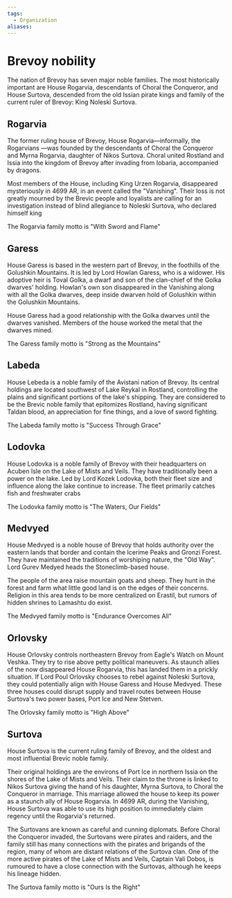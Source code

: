 ```yaml
---
tags:
  - Organization
aliases:
---
```

# Brevoy nobility
The nation of Brevoy has seven major noble families. The most historically important are House Rogarvia, descendants of Choral the Conqueror, and House Surtova, descended from the old Issian pirate kings and family of the current ruler of Brevoy: King Noleski Surtova. 

## Rogarvia
The former ruling house of Brevoy, House Rogarvia—informally, the Rogarvians —was founded by the descendants of Choral the Conqueror and Myrna Rogarvia, daughter of Nikos Surtova. Choral united Rostland and Issia into the kingdom of Brevoy after invading from Iobaria, accompanied by dragons.

Most members of the House, including King Urzen Rogarvia, disappeared mysteriously in 4699 AR, in an event called the "Vanishing". Their loss is not greatly mourned by the Brevic people and loyalists are calling for an investigation instead of blind allegiance to Noleski Surtova, who declared himself king

The Rogarvia family motto is "With Sword and Flame" 
## Garess
House Garess is based in the western part of Brevoy, in the foothills of the Golushkin Mountains. It is led by Lord Howlan Garess, who is a widower. His adoptive heir is Toval Golka, a dwarf and son of the clan-chief of the Golka dwarves' holding. Howlan's own son disappeared in the Vanishing along with all the Golka dwarves, deep inside dwarven hold of Golushkin within the Golushkin Mountains.

House Garess had a good relationship with the Golka dwarves until the dwarves vanished. Members of the house worked the metal that the dwarves mined.

The Garess family motto is "Strong as the Mountains" 
## Labeda
House Lebeda is a noble family of the Avistani nation of Brevoy. Its central holdings are located southwest of Lake Reykal in Rostland, controlling the plains and significant portions of the lake's shipping. They are considered to be the Brevic noble family that epitomizes Rostland, having significant Taldan blood, an appreciation for fine things, and a love of sword fighting.

The Labeda family motto is "Success Through Grace" 
## Lodovka
House Lodovka is a noble family of Brevoy with their headquarters on Acuben Isle on the Lake of Mists and Veils. They have traditionally been a power on the lake. Led by Lord Kozek Lodovka, both their fleet size and influence along the lake continue to increase. The fleet primarily catches fish and freshwater crabs

The Lodovka family motto is "The Waters, Our Fields" 

## Medvyed
House Medvyed is a noble house of Brevoy that holds authority over the eastern lands that border and contain the Icerime Peaks and Gronzi Forest. They have maintained the traditions of worshiping nature, the "Old Way". Lord Gurev Medyed heads the Stoneclimb-based house. 

The people of the area raise mountain goats and sheep. They hunt in the forest and farm what little good land is on the edges of their concerns. Religion in this area tends to be more centralized on Erastil, but rumors of hidden shrines to Lamashtu do exist.

The Medvyed family motto is "Endurance Overcomes All" 

## Orlovsky
House Orlovsky controls northeastern Brevoy from Eagle's Watch on Mount Veshka. They try to rise above petty political maneuvers. As staunch allies of the now disappeared House Rogarvia, this has landed them in a prickly situation. If Lord Poul Orlovsky chooses to rebel against Noleski Surtova, they could potentially align with House Garess and House Medvyed. These three houses could disrupt supply and travel routes between House Surtova's two power bases, Port Ice and New Stetven.

The Orlovsky family motto is "High Above" 
## Surtova
House Surtova is the current ruling family of Brevoy, and the oldest and most influential Brevic noble family.

Their original holdings are the environs of Port Ice in northern Issia on the shores of the Lake of Mists and Veils. Their claim to the throne is linked to Nikos Surtova giving the hand of his daughter, Myrna Surtova, to Choral the Conqueror in marriage. This marriage allowed the house to keep its power as a staunch ally of House Rogarvia. In 4699 AR, during the Vanishing, House Surtova was able to use its high position to immediately claim regency until the Rogarvia's returned.

The Surtovans are known as careful and cunning diplomats. Before Choral the Conqueror invaded, the Surtovans were pirates and raiders, and the family still has many connections with the pirates and brigands of the region, many of whom are distant relations of the Surtova clan. One of the more active pirates of the Lake of Mists and Veils, Captain Vali Dobos, is rumoured to have a close connection with the Surtovas, although he keeps his lineage hidden.

The Surtova family motto is "Ours Is the Right" 